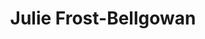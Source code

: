 ---
title: "Julie Frost-Bellgowan"
presenter_id: julie_frost-bellgowan
position: Psychologist
start_date: 2000
end_date: 2002
email: 
phone: 
photo: 
status: former
layout: member 
---